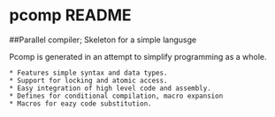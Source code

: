 # pcomp      README

##Parallel compiler; Skeleton for a simple langusge

Pcomp is generated in an attempt to simplify programming as a whole.

    * Features simple syntax and data types.
    * Support for locking and atomic access.
    * Easy integration of high level code and assembly.
    * Defines for conditional compilation, macro expansion
    * Macros for eazy code substitution.


